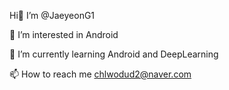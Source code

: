 Hi👋 I’m @JaeyeonG1

👀 I’m interested in Android

🌱 I’m currently learning Android and DeepLearning

📫 How to reach me
chlwodud2@naver.com

<!---
JaeyeonG1/JaeyeonG1 is a ✨ special ✨ repository because its `README.md` (this file) appears on your GitHub profile.
You can click the Preview link to take a look at your changes.
--->
